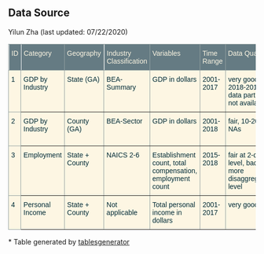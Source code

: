 <h2 id="datasources"> Data Source </h2>
Yilun Zha (last updated: 07/22/2020) 

<style type="text/css">.tg-sort-header::-moz-selection{background:0 0}.tg-sort-header::selection{background:0 0}.tg-sort-header{cursor:pointer}.tg-sort-header:after{content:'';float:right;margin-top:7px;border-width:0 5px 5px;border-style:solid;border-color:#404040 transparent;visibility:hidden}.tg-sort-header:hover:after{visibility:visible}.tg-sort-asc:after,.tg-sort-asc:hover:after,.tg-sort-desc:after{visibility:visible;opacity:.4}.tg-sort-desc:after{border-bottom:none;border-width:5px 5px 0}@media screen and (max-width: 767px) {.tg {width: auto !important;}.tg col {width: auto !important;}.tg-wrap {overflow-x: auto;-webkit-overflow-scrolling: touch;}}</style><div class="tg-wrap"><table id="tg-0ez6B" style="border-collapse:collapse;border-color:#93a1a1;border-spacing:0" class="tg"><thead><tr><th style="background-color:#657b83;border-color:#93a1a1;border-style:solid;border-width:1px;color:#fdf6e3;font-family:Arial, sans-serif;font-size:14px;font-weight:normal;overflow:hidden;padding:10px 5px;position:-webkit-sticky;position:sticky;text-align:left;top:-1px;vertical-align:top;will-change:transform;word-break:normal">ID</th><th style="background-color:#657b83;border-color:inherit;border-style:solid;border-width:1px;color:#fdf6e3;font-family:Arial, sans-serif;font-size:14px;font-weight:normal;overflow:hidden;padding:10px 5px;position:-webkit-sticky;position:sticky;text-align:left;top:-1px;vertical-align:top;will-change:transform;word-break:normal">Category</th><th style="background-color:#657b83;border-color:inherit;border-style:solid;border-width:1px;color:#fdf6e3;font-family:Arial, sans-serif;font-size:14px;font-weight:normal;overflow:hidden;padding:10px 5px;position:-webkit-sticky;position:sticky;text-align:left;top:-1px;vertical-align:top;will-change:transform;word-break:normal">Geography</th><th style="background-color:#657b83;border-color:inherit;border-style:solid;border-width:1px;color:#fdf6e3;font-family:Arial, sans-serif;font-size:14px;font-weight:normal;overflow:hidden;padding:10px 5px;position:-webkit-sticky;position:sticky;text-align:left;top:-1px;vertical-align:top;will-change:transform;word-break:normal">Industry Classification</th><th style="background-color:#657b83;border-color:inherit;border-style:solid;border-width:1px;color:#fdf6e3;font-family:Arial, sans-serif;font-size:14px;font-weight:normal;overflow:hidden;padding:10px 5px;position:-webkit-sticky;position:sticky;text-align:left;top:-1px;vertical-align:top;will-change:transform;word-break:normal">Variables</th><th style="background-color:#657b83;border-color:inherit;border-style:solid;border-width:1px;color:#fdf6e3;font-family:Arial, sans-serif;font-size:14px;font-weight:normal;overflow:hidden;padding:10px 5px;position:-webkit-sticky;position:sticky;text-align:left;top:-1px;vertical-align:top;will-change:transform;word-break:normal">Time Range</th><th style="background-color:#657b83;border-color:inherit;border-style:solid;border-width:1px;color:#fdf6e3;font-family:Arial, sans-serif;font-size:14px;font-weight:normal;overflow:hidden;padding:10px 5px;position:-webkit-sticky;position:sticky;text-align:left;top:-1px;vertical-align:top;will-change:transform;word-break:normal">Data Quality</th><th style="background-color:#657b83;border-color:inherit;border-style:solid;border-width:1px;color:#fdf6e3;font-family:Arial, sans-serif;font-size:14px;font-weight:normal;overflow:hidden;padding:10px 5px;position:-webkit-sticky;position:sticky;text-align:left;top:-1px;vertical-align:top;will-change:transform;word-break:normal">Source</th></tr></thead><tbody><tr><td style="background-color:#fdf6e3;border-color:#93a1a1;border-style:solid;border-width:1px;color:#002b36;font-family:Arial, sans-serif;font-size:14px;overflow:hidden;padding:10px 5px;text-align:left;vertical-align:top;word-break:normal">1</td><td style="background-color:#fdf6e3;border-color:inherit;border-style:solid;border-width:1px;color:#002b36;font-family:Arial, sans-serif;font-size:14px;overflow:hidden;padding:10px 5px;text-align:left;vertical-align:top;word-break:normal">GDP by Industry</td><td style="background-color:#fdf6e3;border-color:inherit;border-style:solid;border-width:1px;color:#002b36;font-family:Arial, sans-serif;font-size:14px;overflow:hidden;padding:10px 5px;text-align:left;vertical-align:top;word-break:normal">State (GA)</td><td style="background-color:#fdf6e3;border-color:inherit;border-style:solid;border-width:1px;color:#002b36;font-family:Arial, sans-serif;font-size:14px;overflow:hidden;padding:10px 5px;text-align:left;vertical-align:top;word-break:normal">BEA-Summary</td><td style="background-color:#fdf6e3;border-color:inherit;border-style:solid;border-width:1px;color:#002b36;font-family:Arial, sans-serif;font-size:14px;overflow:hidden;padding:10px 5px;text-align:left;vertical-align:top;word-break:normal">GDP in dollars</td><td style="background-color:#fdf6e3;border-color:inherit;border-style:solid;border-width:1px;color:#002b36;font-family:Arial, sans-serif;font-size:14px;overflow:hidden;padding:10px 5px;text-align:left;vertical-align:top;word-break:normal">2001-2017</td><td style="background-color:#fdf6e3;border-color:inherit;border-style:solid;border-width:1px;color:#002b36;font-family:Arial, sans-serif;font-size:14px;overflow:hidden;padding:10px 5px;text-align:left;vertical-align:top;word-break:normal">very good, 2018-2019 data partially not available</td><td style="background-color:#fdf6e3;border-color:inherit;border-style:solid;border-width:1px;color:#002b36;font-family:Arial, sans-serif;font-size:14px;overflow:hidden;padding:10px 5px;text-align:left;vertical-align:top;word-break:normal">Bureau of Economic Analysis</td></tr><tr><td style="background-color:#fdf6e3;border-color:#93a1a1;border-style:solid;border-width:1px;color:#002b36;font-family:Arial, sans-serif;font-size:14px;overflow:hidden;padding:10px 5px;text-align:left;vertical-align:top;word-break:normal">2</td><td style="background-color:#fdf6e3;border-color:inherit;border-style:solid;border-width:1px;color:#002b36;font-family:Arial, sans-serif;font-size:14px;overflow:hidden;padding:10px 5px;text-align:left;vertical-align:top;word-break:normal">GDP by Industry</td><td style="background-color:#fdf6e3;border-color:inherit;border-style:solid;border-width:1px;color:#002b36;font-family:Arial, sans-serif;font-size:14px;overflow:hidden;padding:10px 5px;text-align:left;vertical-align:top;word-break:normal">County (GA)</td><td style="background-color:#fdf6e3;border-color:inherit;border-style:solid;border-width:1px;color:#002b36;font-family:Arial, sans-serif;font-size:14px;overflow:hidden;padding:10px 5px;text-align:left;vertical-align:top;word-break:normal">BEA-Sector</td><td style="background-color:#fdf6e3;border-color:inherit;border-style:solid;border-width:1px;color:#002b36;font-family:Arial, sans-serif;font-size:14px;overflow:hidden;padding:10px 5px;text-align:left;vertical-align:top;word-break:normal">GDP in dollars</td><td style="background-color:#fdf6e3;border-color:inherit;border-style:solid;border-width:1px;color:#002b36;font-family:Arial, sans-serif;font-size:14px;overflow:hidden;padding:10px 5px;text-align:left;vertical-align:top;word-break:normal">2001-2018</td><td style="background-color:#fdf6e3;border-color:inherit;border-style:solid;border-width:1px;color:#002b36;font-family:Arial, sans-serif;font-size:14px;overflow:hidden;padding:10px 5px;text-align:left;vertical-align:top;word-break:normal">fair, 10-20% NAs</td><td style="background-color:#fdf6e3;border-color:inherit;border-style:solid;border-width:1px;color:#002b36;font-family:Arial, sans-serif;font-size:14px;overflow:hidden;padding:10px 5px;text-align:left;vertical-align:top;word-break:normal">Bureau of Economic Analysis</td></tr><tr><td style="background-color:#fdf6e3;border-color:#93a1a1;border-style:solid;border-width:1px;color:#002b36;font-family:Arial, sans-serif;font-size:14px;overflow:hidden;padding:10px 5px;text-align:left;vertical-align:top;word-break:normal">3</td><td style="background-color:#fdf6e3;border-color:inherit;border-style:solid;border-width:1px;color:#002b36;font-family:Arial, sans-serif;font-size:14px;overflow:hidden;padding:10px 5px;text-align:left;vertical-align:top;word-break:normal">Employment</td><td style="background-color:#fdf6e3;border-color:inherit;border-style:solid;border-width:1px;color:#002b36;font-family:Arial, sans-serif;font-size:14px;overflow:hidden;padding:10px 5px;text-align:left;vertical-align:top;word-break:normal">State + County</td><td style="background-color:#fdf6e3;border-color:inherit;border-style:solid;border-width:1px;color:#002b36;font-family:Arial, sans-serif;font-size:14px;overflow:hidden;padding:10px 5px;text-align:left;vertical-align:top;word-break:normal">NAICS 2-6</td><td style="background-color:#fdf6e3;border-color:inherit;border-style:solid;border-width:1px;color:#002b36;font-family:Arial, sans-serif;font-size:14px;overflow:hidden;padding:10px 5px;text-align:left;vertical-align:top;word-break:normal">Establishment count, total compensation, employment count</td><td style="background-color:#fdf6e3;border-color:inherit;border-style:solid;border-width:1px;color:#002b36;font-family:Arial, sans-serif;font-size:14px;overflow:hidden;padding:10px 5px;text-align:left;vertical-align:top;word-break:normal">2015-2018</td><td style="background-color:#fdf6e3;border-color:inherit;border-style:solid;border-width:1px;color:#002b36;font-family:Arial, sans-serif;font-size:14px;overflow:hidden;padding:10px 5px;text-align:left;vertical-align:top;word-break:normal">fair at 2-digit level, bad at more disaggregated level</td><td style="background-color:#fdf6e3;border-color:inherit;border-style:solid;border-width:1px;color:#002b36;font-family:Arial, sans-serif;font-size:14px;overflow:hidden;padding:10px 5px;text-align:left;vertical-align:top;word-break:normal">Bureau of Labor Statistics</td></tr><tr><td style="background-color:#fdf6e3;border-color:#93a1a1;border-style:solid;border-width:1px;color:#002b36;font-family:Arial, sans-serif;font-size:14px;overflow:hidden;padding:10px 5px;text-align:left;vertical-align:top;word-break:normal">4</td><td style="background-color:#fdf6e3;border-color:inherit;border-style:solid;border-width:1px;color:#002b36;font-family:Arial, sans-serif;font-size:14px;overflow:hidden;padding:10px 5px;text-align:left;vertical-align:top;word-break:normal">Personal Income</td><td style="background-color:#fdf6e3;border-color:inherit;border-style:solid;border-width:1px;color:#002b36;font-family:Arial, sans-serif;font-size:14px;overflow:hidden;padding:10px 5px;text-align:left;vertical-align:top;word-break:normal">State + County</td><td style="background-color:#fdf6e3;border-color:inherit;border-style:solid;border-width:1px;color:#002b36;font-family:Arial, sans-serif;font-size:14px;overflow:hidden;padding:10px 5px;text-align:left;vertical-align:top;word-break:normal">Not applicable</td><td style="background-color:#fdf6e3;border-color:inherit;border-style:solid;border-width:1px;color:#002b36;font-family:Arial, sans-serif;font-size:14px;overflow:hidden;padding:10px 5px;text-align:left;vertical-align:top;word-break:normal">Total personal income in dollars</td><td style="background-color:#fdf6e3;border-color:inherit;border-style:solid;border-width:1px;color:#002b36;font-family:Arial, sans-serif;font-size:14px;overflow:hidden;padding:10px 5px;text-align:left;vertical-align:top;word-break:normal">2001-2017</td><td style="background-color:#fdf6e3;border-color:inherit;border-style:solid;border-width:1px;color:#002b36;font-family:Arial, sans-serif;font-size:14px;overflow:hidden;padding:10px 5px;text-align:left;vertical-align:top;word-break:normal">very good</td><td style="background-color:#fdf6e3;border-color:inherit;border-style:solid;border-width:1px;color:#002b36;font-family:Arial, sans-serif;font-size:14px;overflow:hidden;padding:10px 5px;text-align:left;vertical-align:top;word-break:normal">Bureau of Economic Analysis</td></tr></tbody></table></div><script charset="utf-8">var TGSort=window.TGSort||function(n){"use strict";function r(n){return n?n.length:0}function t(n,t,e,o=0){for(e=r(n);o<e;++o)t(n[o],o)}function e(n){return n.split("").reverse().join("")}function o(n){var e=n[0];return t(n,function(n){for(;!n.startsWith(e);)e=e.substring(0,r(e)-1)}),r(e)}function u(n,r,e=[]){return t(n,function(n){r(n)&&e.push(n)}),e}var a=parseFloat;function i(n,r){return function(t){var e="";return t.replace(n,function(n,t,o){return e=t.replace(r,"")+"."+(o||"").substring(1)}),a(e)}}var s=i(/^(?:\s*)([+-]?(?:\d+)(?:,\d{3})*)(\.\d*)?$/g,/,/g),c=i(/^(?:\s*)([+-]?(?:\d+)(?:\.\d{3})*)(,\d*)?$/g,/\./g);function f(n){var t=a(n);return!isNaN(t)&&r(""+t)+1>=r(n)?t:NaN}function d(n){var e=[],o=n;return t([f,s,c],function(u){var a=[],i=[];t(n,function(n,r){r=u(n),a.push(r),r||i.push(n)}),r(i)<r(o)&&(o=i,e=a)}),r(u(o,function(n){return n==o[0]}))==r(o)?e:[]}function v(n){if("TABLE"==n.nodeName){for(var a=function(r){var e,o,u=[],a=[];return function n(r,e){e(r),t(r.childNodes,function(r){n(r,e)})}(n,function(n){"TR"==(o=n.nodeName)?(e=[],u.push(e),a.push(n)):"TD"!=o&&"TH"!=o||e.push(n)}),[u,a]}(),i=a[0],s=a[1],c=r(i),f=c>1&&r(i[0])<r(i[1])?1:0,v=f+1,p=i[f],h=r(p),l=[],g=[],N=[],m=v;m<c;++m){for(var T=0;T<h;++T){r(g)<h&&g.push([]);var C=i[m][T],L=C.textContent||C.innerText||"";g[T].push(L.trim())}N.push(m-v)}t(p,function(n,t){l[t]=0;var a=n.classList;a.add("tg-sort-header"),n.addEventListener("click",function(){var n=l[t];!function(){for(var n=0;n<h;++n){var r=p[n].classList;r.remove("tg-sort-asc"),r.remove("tg-sort-desc"),l[n]=0}}(),(n=1==n?-1:+!n)&&a.add(n>0?"tg-sort-asc":"tg-sort-desc"),l[t]=n;var i,f=g[t],m=function(r,t){return n*f[r].localeCompare(f[t])||n*(r-t)},T=function(n){var t=d(n);if(!r(t)){var u=o(n),a=o(n.map(e));t=d(n.map(function(n){return n.substring(u,r(n)-a)}))}return t}(f);(r(T)||r(T=r(u(i=f.map(Date.parse),isNaN))?[]:i))&&(m=function(r,t){var e=T[r],o=T[t],u=isNaN(e),a=isNaN(o);return u&&a?0:u?-n:a?n:e>o?n:e<o?-n:n*(r-t)});var C,L=N.slice();L.sort(m);for(var E=v;E<c;++E)(C=s[E].parentNode).removeChild(s[E]);for(E=v;E<c;++E)C.appendChild(s[v+L[E-v]])})})}}n.addEventListener("DOMContentLoaded",function(){for(var t=n.getElementsByClassName("tg"),e=0;e<r(t);++e)try{v(t[e])}catch(n){}})}(document)</script>
<p> * Table generated by <a href = 'https://www.tablesgenerator.com/'> tablesgenerator </a></p>

